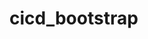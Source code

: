 # cicd_bootstrap

<!-- BEGINNING OF PRE-COMMIT-TERRAFORM DOCS HOOK -->
<!-- END OF PRE-COMMIT-TERRAFORM DOCS HOOK -->
